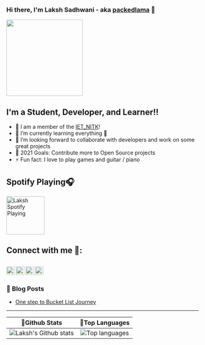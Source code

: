 ### Hi there, I'm Laksh Sadhwani - aka [packedlama][packedlama_website] 👋
<img src="https://media.giphy.com/media/du3J3cXyzhj75IOgvA/giphy.gif" width="200" height="200">

## I'm a Student, Developer, and Learner!!

- 🔭 I am a member of the [IET_NITK][name]!
- 🌱 I’m currently learning everything 🤣
- 👯 I’m looking forward to collaborate with developers and work on some great projects 
- 🥅 2021 Goals: Contribute more to Open Source projects
- ⚡ Fun fact: I love to play games and guitar / piano

## Spotify Playing🎧

[<img src="https://storage.googleapis.com/pr-newsroom-wp/1/2020/02/Spotify_ProductMarketing_UIRefresh_GIFs_v03_022120_SR_ShuffleButton_NoLogo-2.gif" alt="Laksh Spotify Playing" width="100px" height="100px" />](https://open.spotify.com/playlist/37i9dQZF1DXd05hd2jmMZL)
## Connect with me 🎎:

[<img align="left" alt="Laksh | YouTube" width="22px" src="https://cdn.jsdelivr.net/npm/simple-icons@v3/icons/youtube.svg" />][youtube]
[<img align="left" alt="Laksh | Twitter" width="22px" src="https://cdn.jsdelivr.net/npm/simple-icons@v3/icons/twitter.svg" />][twitter]
[<img align="left" alt="Laksh | LinkedIn" width="22px" src="https://cdn.jsdelivr.net/npm/simple-icons@v3/icons/linkedin.svg" />][linkedin]
[<img align="left" alt="Laksh | Instagram" width="22px" src="https://cdn.jsdelivr.net/npm/simple-icons@v3/icons/instagram.svg" />][instagram]
<br />
---

### 📕 Blog Posts

<!-- BLOG-POST-LIST:START -->
- [One step to Bucket List Journey](https://iet.nitk.ac.in/blog/shimla-trip)
<!-- BLOG-POST-LIST:END -->
---

🎇Github Stats             |  🎇Top Languages
:-------------------------:|:-------------------------:
![Laksh's Github stats](https://github-readme-stats.vercel.app/api?username=Laaaaksh&theme=tokyonight) | ![Top languages](https://github-readme-stats.vercel.app/api/top-langs/?username=Laaaaksh&layout=compact&theme=tokyonight)

</details>

[name]: https://iet.nitk.ac.in/
[packedlama_website]: https://github.com/packedlama
[twitter]: https://twitter.com/SadhwaniLaksh
[youtube]: https://www.youtube.com/channel/UCgzro82JOs4b6a41nMsqghA/featured
[instagram]: https://www.instagram.com/lakshokay/
[linkedin]: https://www.linkedin.com/in/laksh-sadhwani-342692183/
